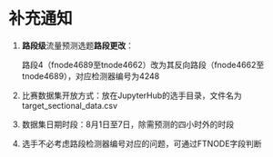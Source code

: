 # 补充通知

1. **路段级**流量预测选题**路段更改**：

   路段4（fnode4689至tnode4662）改为其反向路段（fnode4662至tnode4689），对应检测器编号为4248

2. 比赛数据集开放方式：放在JupyterHub的选手目录，文件名为target_sectional_data.csv

3. 数据集日期时段：8月1日至7日，除需预测的四小时外的时段

4. 选手不必考虑路段检测器编号对应的问题，可通过FTNODE字段判断

